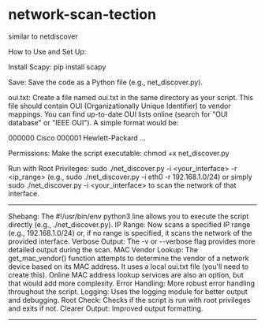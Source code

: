 # network-scan-tection

similar to netdiscover

How to Use and Set Up:

Install Scapy: pip install scapy

Save: Save the code as a Python file (e.g., net_discover.py).

oui.txt: Create a file named oui.txt in the same directory as your script. This file should contain OUI (Organizationally Unique Identifier) to vendor mappings. You can find up-to-date OUI lists online (search for "OUI database" or "IEEE OUI"). A simple format would be:

000000 Cisco
000001 Hewlett-Packard
...

Permissions: Make the script executable: chmod +x net_discover.py

Run with Root Privileges: sudo ./net_discover.py -i <your_interface> -r <ip_range> (e.g., sudo ./net_discover.py -i eth0 -r 192.168.1.0/24) or simply sudo ./net_discover.py -i <your_interface> to scan the network of that interface.
______________________________________________________________________________________________________________

Shebang: The #!/usr/bin/env python3 line allows you to execute the script directly (e.g., ./net_discover.py).
IP Range: Now scans a specified IP range (e.g., 192.168.1.0/24) or, if no range is specified, it scans the network of the provided interface.
Verbose Output: The -v or --verbose flag provides more detailed output during the scan.
MAC Vendor Lookup: The get_mac_vendor() function attempts to determine the vendor of a network device based on its MAC address. It uses a local oui.txt file (you'll need to create this). Online MAC address lookup services are also an option, but that would add more complexity.
Error Handling: More robust error handling throughout the script.
Logging: Uses the logging module for better output and debugging.
Root Check: Checks if the script is run with root privileges and exits if not.
Clearer Output: Improved output formatting.

______________________________________________________________________________________________________________


